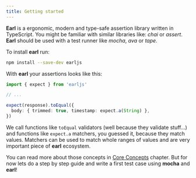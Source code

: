 ```yaml
---
title: Getting started
---
```


**Earl** is a ergonomic, modern and type-safe assertion library written in
TypeScript. You might be familiar with similar libraries like: _chai_ or
_assert_. **Earl** should be used with a test runner like _mocha_, _ava_ or
_tape_.

To install **earl** run:

```sh
npm install --save-dev earljs
```

With **earl** your assertions looks like this:

```typescript
import { expect } from 'earljs'

// ...

expect(response).toEqual({
  body: { trimmed: true, timestamp: expect.a(String) },
})
```

We call functions like `toEqual` validators (well because they validate
stuff...) and functions like `expect.a` matchers, you guessed it, because they
match values. Matchers can be used to match whole ranges of values and are very
important piece of **earl** ecosystem.

You can read more about those concepts in [Core Concepts](./core-concepts)
chapter. But for now lets do a step by step guide and write a first test case
using **mocha** and **earl**!
